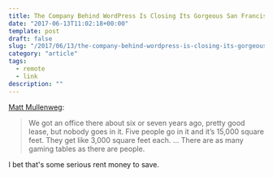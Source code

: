 ```yaml
---
title: The Company Behind WordPress Is Closing Its Gorgeous San Francisco Office Because Its Employees Never Show Up
date: "2017-06-13T11:02:18+00:00"
template: post
draft: false
slug: "/2017/06/13/the-company-behind-wordpress-is-closing-its-gorgeous-san-francisco-office-because-its-employees-never-show-up/"
category: "article"
tags:
  - remote
  - link
description: ""
---
```


<a href="https://qz.com/1002655/the-company-behind-wordpress-is-closing-its-gorgeous-san-francisco-office-because-its-employees-never-show-up/">Matt Mullenweg</a>:

<blockquote>We got an office there about six or seven years ago, pretty good lease, but nobody goes in it. Five people go in it and it’s 15,000 square feet. They get like 3,000 square feet each. … There are as many gaming tables as there are people.</blockquote>
I bet that's some serious rent money to save.
